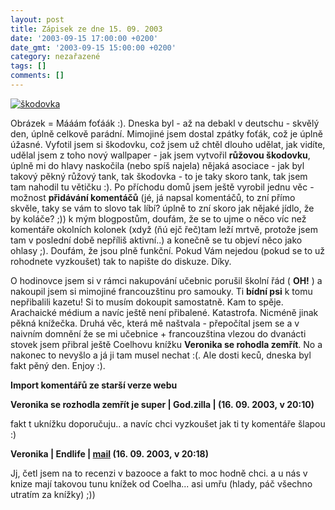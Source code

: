 ```yaml
---
layout: post
title: Zápisek ze dne 15. 09. 2003
date: '2003-09-15 17:00:00 +0200'
date_gmt: '2003-09-15 15:00:00 +0200'
category: nezařazené
tags: []
comments: []
---
```

<div >  <a href="wallpaper.php"><img alt="škodovka" src="%base_url%/assets/old-images/skodovka.jpg"></a>  </div>
<p>Obrázek = Mááám foťáák :). Dneska byl - až na debakl v deutschu - skvělý den, úplně celkově parádní. Mimojiné jsem dostal  zpátky foťák, což je úplně úžasné. Vyfotil jsem si škodovku, což jsem už chtěl dlouho udělat, jak vidíte, udělal  jsem z toho nový wallpaper - jak jsem vytvořil <strong>růžovou škodovku</strong>, úplně mi do hlavy naskočila (nebo spíš najela)  nějaká asociace - jak byl takový pěkný růžový tank, tak škodovka - to je taky skoro tank, tak jsem tam nahodil  tu větičku :). Po příchodu domů jsem ještě vyrobil jednu věc - možnost <strong>přidávání komentáčů</strong>  (jé, já napsal komentáčů, to zní přímo skvěle, taky se vám to slovo tak líbí? úplně to zní skoro jak  nějaké jídlo, že by koláče? ;)) k mým blogpostům,  doufám, že se to ujme o něco víc než komentáře okolních kolonek (xdyž (ňú ejč řeč)tam leží mrtvě, protože jsem tam v poslední  době nepříliš aktivní..) a konečně se tu objeví něco jako ohlasy ;). Doufám, že jsou plně funkční.  Pokud Vám nejedou (pokud se to už rohodnete vyzkoušet) tak to napište do diskuze. Díky.</p>
<p>O hodinovce jsem si v rámci nakupování učebnic porušil školní řád ( <strong>OH!</strong> ) a nakoupil jsem si mimojiné francouzštinu  pro samouky. Ti <strong>bídní psi</strong> k tomu nepřibalili kazetu! Si to musím dokoupit samostatně. Kam to spěje. Arachaické  médium a navíc ještě není přibalené. Katastrofa. Nicméně jinak pěkná knížečka. Druhá věc, která mě naštvala -  přepočítal jsem se a v naivním domnění že se mi učebnice + francouzština vlezou do dvanácti stovek jsem přibral ještě  Coelhovu knížku <strong>Veronika se rohodla zemřít</strong>. No a nakonec to nevyšlo a já ji tam musel nechat :(. Ale dosti  keců, dneska byl fakt pěný den. Enjoy :).</p>
<div class="import-komentaru">
<p><strong>Import komentářů ze starší verze webu</strong></p>
<div class="comment">
<p style="font-weight:bold"><span class="compredmet">Veronika se rozhodla zemřít je super</span> | <span class="comname">God.zilla</span> | (16.&nbsp;09.&nbsp;2003,&nbsp;v&nbsp;20:10)</p>
<p>fakt t uknížku doporučuju.. a navíc chci vyzkoušet jak ti ty komentáře šlapou :) </p>
</div>
<div class="comment">
<p style="font-weight:bold"><span class="compredmet">Veronika</span> | <span class="comname">Endlife</span> |  <a href="mailto:jan.martinek@post.cz">mail</a> (16.&nbsp;09.&nbsp;2003,&nbsp;v&nbsp;20:18)</p>
<p>Jj, četl jsem na to recenzi v bazooce a fakt to moc hodně chci. a u nás v knize mají takovou tunu knížek od Coelha... asi umřu (hlady, páč všechno utratím za knížky) ;)) </p>
</div>
</div>
